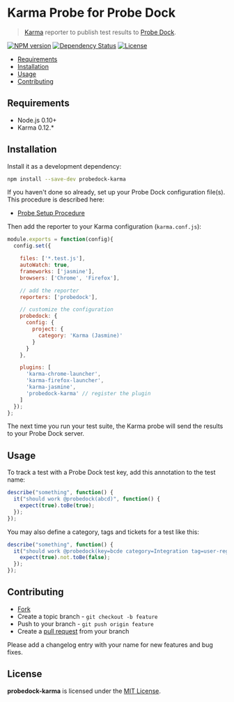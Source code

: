 # Karma Probe for Probe Dock

> [Karma](http://karma-runner.github.io/) reporter to publish test results to [Probe Dock](https://github.com/probedock/probedock).

[![NPM version](https://badge.fury.io/js/probedock-karma.svg)](http://badge.fury.io/js/probedock-karma)
[![Dependency Status](https://gemnasium.com/probedock/probedock-karma.svg)](https://gemnasium.com/probedock/probedock-karma)
[![License](https://img.shields.io/github/license/probedock/probedock-karma.svg)](LICENSE.txt)

* [Requirements](#requirements)
* [Installation](#installation)
* [Usage](#usage)
* [Contributing](#contributing)



<a name="requirements"></a>
## Requirements

* Node.js 0.10+
* Karma 0.12.\*



<a name="installation"></a>
## Installation

Install it as a development dependency:

```bash
npm install --save-dev probedock-karma
```

If you haven't done so already, set up your Probe Dock configuration file(s).
This procedure is described here:

* [Probe Setup Procedure](https://github.com/probedock/probedock-probes#setup)

Then add the reporter to your Karma configuration (`karma.conf.js`):

```js
module.exports = function(config){
  config.set({

    files: ['*.test.js'],
    autoWatch: true,
    frameworks: ['jasmine'],
    browsers: ['Chrome', 'Firefox'],

    // add the reporter
    reporters: ['probedock'],

    // customize the configuration
    probedock: {
      config: {
        project: {
          category: 'Karma (Jasmine)'
        }
      }
    },

    plugins: [
      'karma-chrome-launcher',
      'karma-firefox-launcher',
      'karma-jasmine',
      'probedock-karma' // register the plugin
    ]
  });
};
```

The next time you run your test suite, the Karma probe will send the results to your Probe Dock server.



<a name="usage"></a>
## Usage

To track a test with a Probe Dock test key, add this annotation to the test name:

```js
describe("something", function() {
  it("should work @probedock(abcd)", function() {
    expect(true).toBe(true);
  });
});
```

You may also define a category, tags and tickets for a test like this:

```js
describe("something", function() {
  it("should work @probedock(key=bcde category=Integration tag=user-registration tag=validation ticket=JIRA-1000 ticket=JIRA-1012)", function() {
    expect(true).not.toBe(false);
  });
});
```



## Contributing

* [Fork](https://help.github.com/articles/fork-a-repo)
* Create a topic branch - `git checkout -b feature`
* Push to your branch - `git push origin feature`
* Create a [pull request](http://help.github.com/pull-requests/) from your branch

Please add a changelog entry with your name for new features and bug fixes.



## License

**probedock-karma** is licensed under the [MIT License](http://opensource.org/licenses/MIT).
